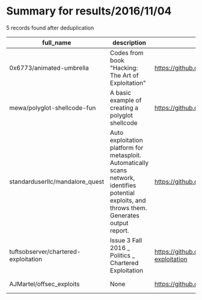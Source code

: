 
# Summary for results/2016/11/04
    
5 records found after deduplication

| full_name | description | html_url | matched_list | matched_count | pushed_at | size | stargazers_count | language | forks_count | vul_ids |
|--------------------------------------|--------------------------------------------------------------------------------------------------------------------------------------------------|---------------------------------------------------------|---------------------------------------------|-----------------|---------------------------|--------|--------------------|------------|---------------|-----------|
| 0x6773/animated-umbrella | Codes from book "Hacking: The Art of Exploitation" | https://github.com/0x6773/animated-umbrella | ['exploit'] | 1 | 2016-11-04 15:51:24+00:00 | 67 | 0 | C | 0 | [] |
| mewa/polyglot-shellcode-fun | A basic example of creating a polyglot shellcode | https://github.com/mewa/polyglot-shellcode-fun | ['shellcode'] | 1 | 2016-11-04 00:19:15+00:00 | 3 | 0 | Shell | 0 | [] |
| standarduserllc/mandalore_quest | Auto exploitation platform for metasploit. Automatically scans network, identifies potential exploits, and throws them. Generates output report. | https://github.com/standarduserllc/mandalore_quest | ['exploit', 'metasploit module OR payload'] | 2 | 2016-11-04 17:38:01+00:00 | 0 | 0 | nan | 0 | [] |
| tuftsobserver/chartered-exploitation | Issue 3 Fall 2016 _ Politics _ Chartered Exploitation | https://github.com/tuftsobserver/chartered-exploitation | ['exploit'] | 1 | 2016-11-04 20:53:05+00:00 | 165 | 0 | HTML | 0 | [] |
| AJMartel/offsec_exploits | None | https://github.com/AJMartel/offsec_exploits | ['exploit'] | 1 | 2016-11-04 20:09:24+00:00 | 48870 | 1 | C | 1 | [] |
